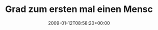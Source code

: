 ---
retweeted: false
source: <a href="http://twitter.com" rel="nofollow">Twitter Web Client</a>
entities:
  hashtags:
  - text: spreadshirt
    indices:
    - '38'
    - '50'
  symbols: []
  user_mentions: []
  urls: []
display_text_range:
- '0'
- '66'
favorite_count: '0'
id_str: '1112713446'
truncated: false
retweet_count: '0'
id: '1112713446'
created_at: Mon Jan 12 08:58:20 +0000 2009
favorited: false
full_text: 'Grad zum ersten mal einen Menschen im #spreadshirt Gebäude gesehen'
lang: de
tags:
- spreadshirt
- pesos:twitter
date: '2009-01-12T08:58:20+00:00'
src: https://twitter.com/bascht/status/1112713446
original_url: https://twitter.com/bascht/status/1112713446
type: twitter_tweet
text: 'Grad zum ersten mal einen Menschen im #spreadshirt Gebäude gesehen'
title: Grad zum ersten mal einen Mensc

---